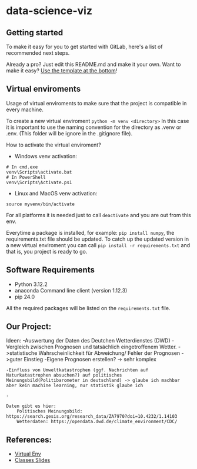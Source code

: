 # data-science-viz

## Getting started

To make it easy for you to get started with GitLab, here's a list of recommended next steps.

Already a pro? Just edit this README.md and make it your own. Want to make it easy? [Use the template at the bottom](#editing-this-readme)!

## Virtual enviroments

Usage of virtual enviroments to make sure that the project is compatible in every machine.

To create a new virtual enviroment `python -m venv <directory>` In this case it is important to use the naming convention for the directory as .venv or .env. (This folder will be ignore in the .gitignore file).

How to activate the virtual enviroment?

- Windows venv activation:

```
# In cmd.exe
venv\Scripts\activate.bat
# In PowerShell
venv\Scripts\Activate.ps1
```

- Linux and MacOS venv activation:

```
source myvenv/bin/activate
```

For all platforms it is needed just to call `deactivate` and you are out from this env.

Everytime a package is installed, for example: `pip install numpy`, the requirements.txt file should be updated. To catch up the updated version in a new virtual enviroment you can call `pip install -r requirements.txt` and that is, you project is ready to go.

## Software Requirements

- Python 3.12.2
- anaconda Command line client (version 1.12.3)
- pip 24.0

All the required packages will be listed on the `requirements.txt` file.


## Our Project:
Ideen:
    -Auswertung der Daten des Deutchen Wetterdienstes (DWD)
     -Vergleich zwischen Prognosen und tatsächlich eingetroffenem Wetter. 
         ->statistische Wahrscheinlichkeit für Abweichung/ Fehler der Prognosen ->guter Einstieg
      -Eigene Prognosen erstellen? -> sehr komplex
    
    -Einfluss von Umweltkatastrophen (ggf. Nachrichten auf Naturkatastrophen absuchen?) auf politisches Meinungsbild(Politibarometer in deutschland) -> glaube ich machbar aber kein machine learning, nur statistik glaube ich

    -

    Daten gibt es hier:
        Politisches Meinungsbild: https://search.gesis.org/research_data/ZA7970?doi=10.4232/1.14103
        Wetterdaten: https://opendata.dwd.de/climate_environment/CDC/

## References:

- [Virtual Env](https://python.land/virtual-environments/virtualenv)
- [Classes Slides](https://nc.uni-bremen.de/index.php/s/MWxosSLCQxKPapZ)
